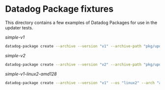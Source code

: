 # Datadog Package fixtures

This directory contains a few examples of Datadog Packages for use in the
updater tests.

*simple-v1*
```bash
datadog-package create --archive --version "v1" --archive-path "pkg/updater/fixtures/oci-layout-simple-v1.tar" --package "simple" --configs pkg/updater/fixtures/simple-v1-config pkg/updater/fixtures/simple-v1
```

*simple-v2*
```bash
datadog-package create --archive --version "v2" --archive-path "pkg/updater/fixtures/oci-layout-simple-v2.tar" --package "simple" --configs pkg/updater/fixtures/simple-v2-config pkg/updater/fixtures/simple-v2
```

*simple-v1-linux2-amd128*
```bash
datadog-package create --archive --version "v1" --os "linux2" --arch "amd128" --archive-path "pkg/updater/fixtures/oci-layout-simple-v1-linux2-amd128.tar" --package "simple" pkg/updater/fixtures/simple-v1
```
